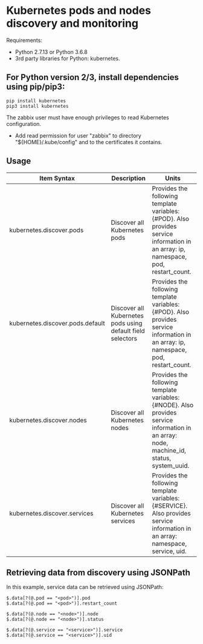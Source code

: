 # Kubernetes pods and nodes discovery and monitoring

Requirements:
- Python 2.7.13 or Python 3.6.8
- 3rd party libraries for Python: kubernetes.


## For Python version 2/3, install dependencies using pip/pip3:
```
pip install kubernetes
pip3 install kubernetes
```


The zabbix user must have enough privileges to read Kubernetes configuration.

* Add read permission for user "zabbix" to directory "${HOME}/.kube/config" and to the certificates it contains.


## Usage

Item Syntax | Description | Units |
----------- | ----------- | ----- |
kubernetes.discover.pods | Discover all Kubernetes pods | Provides the following template variables: {#POD}. Also provides service information in an array: ip, namespace, pod, restart_count. |
kubernetes.discover.pods.default | Discover all Kubernetes pods using default field selectors | Provides the following template variables: {#POD}. Also provides service information in an array: ip, namespace, pod, restart_count. |
kubernetes.discover.nodes | Discover all Kubernetes nodes | Provides the following template variables: {#NODE}. Also provides service information in an array: node, machine_id, status, system_uuid. |
kubernetes.discover.services | Discover all Kubernetes services | Provides the following template variables: {#SERVICE}. Also provides service information in an array: namespace, service, uid. |


## Retrieving data from discovery using JSONPath

In this example, service data can be retrieved using JSONPath:
```
$.data[?(@.pod == "<pod>")].pod
$.data[?(@.pod == "<pod>")].restart_count

$.data[?(@.node == "<node>")].node
$.data[?(@.node == "<node>")].status

$.data[?(@.service == "<service>")].service
$.data[?(@.service == "<service>")].uid
```
